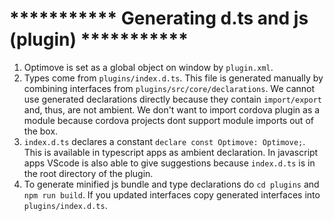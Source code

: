 # ***********  Generating d.ts and js (plugin) ***********

1. Optimove is set as a global object on window by `plugin.xml`.
2. Types come from `plugins/index.d.ts`. This file is generated manually by combining interfaces from `plugins/src/core/declarations`. We cannot use generated declarations directly because they contain `import/export` and, thus, are not ambient. We don't want to import cordova plugin as a module because cordova projects dont support module imports out of the box.
3. `index.d.ts` declares a constant `declare const Optimove: Optimove;`. This is available in typescript apps as ambient declaration. In javascript apps VScode is also able to give suggestions because `index.d.ts` is in the root directory of the plugin.
4. To generate minified js bundle and type declarations do `cd plugins` and `npm run build`. If you updated interfaces copy generated interfaces into `plugins/index.d.ts`.



